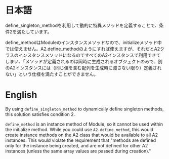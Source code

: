 # 日本語

define_singleton_methodを利用して動的に特異メソッドを定義することで、条件2を満たしています。

define_methodはModuleのインスタンスメソッドなので、initializeメソッド中では使えません。A2.define_methodのようにすれば使えますが、それだとA2クラスのインスタンスメソッドになるのですべてのA2インスタンスで利用できてしまい、「メソッドが定義されるのは同時に生成されるオブジェクトのみで、別のA2インスタンスには（同じ値を含む配列を生成時に渡さない限り）定義されない」という仕様を満たすことができません。

# English

By using `define_singleton_method` to dynamically define singleton methods, this solution satisfies condition 2.

`define_method` is an instance method of Module, so it cannot be used within the initialize method. While you could use `A2.define_method`, this would create instance methods on the A2 class that would be available to all A2 instances. This would violate the requirement that "methods are defined only for the instance being created, and are not defined for other A2 instances (unless the same array values are passed during creation)."